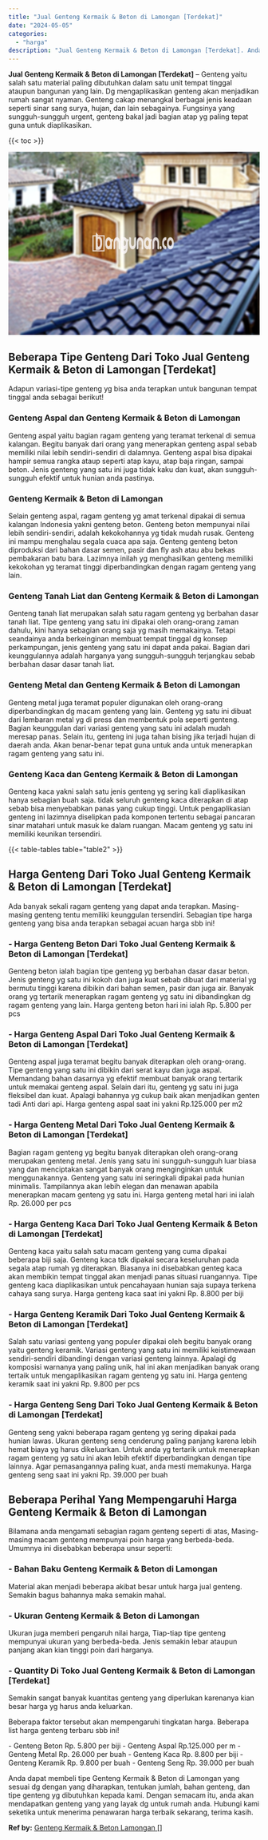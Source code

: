 ```yaml
---
title: "Jual Genteng Kermaik & Beton di Lamongan [Terdekat]"
date: "2024-05-05"
categories: 
  - "harga"
description: "Jual Genteng Kermaik & Beton di Lamongan [Terdekat]. Anda dapat membeli tipe Genteng Kermaik & Beton di Lamongan yang sesuai dg dengan yang diharapkan, tentu..."
---
```


**Jual Genteng Kermaik & Beton di Lamongan \[Terdekat\]** – Genteng yaitu salah satu material paling dibutuhkan dalam satu unit tempat tinggal ataupun bangunan yang lain. Dg mengaplikasikan genteng akan menjadikan rumah sangat nyaman. Genteng cakap menangkal berbagai jenis keadaan seperti sinar sang surya, hujan, dan lain sebagainya. Fungsinya yang sungguh-sungguh urgent, genteng bakal jadi bagian atap yg paling tepat guna untuk diaplikasikan.

{{< toc >}}

![Jual Genteng Kermaik & Beton di Lamongan [Terdekat]](/images/genteng-minimalis-murah21.png)

## Beberapa Tipe Genteng Dari Toko Jual Genteng Kermaik & Beton di Lamongan \[Terdekat\]

Adapun variasi-tipe genteng yg bisa anda terapkan untuk bangunan tempat tinggal anda sebagai berikut!

### Genteng Aspal dan Genteng Kermaik & Beton di Lamongan

Genteng aspal yaitu bagian ragam genteng yang teramat terkenal di semua kalangan. Begitu banyak dari orang yang menerapkan genteng aspal sebab memiliki nilai lebih sendiri-sendiri di dalamnya. Genteng aspal bisa dipakai hampir semua rangka ataup seperti atap kayu, atap baja ringan, sampai beton. Jenis genteng yang satu ini juga tidak kaku dan kuat, akan sungguh-sungguh efektif untuk hunian anda pastinya.

### Genteng Kermaik & Beton di Lamongan

Selain genteng aspal, ragam genteng yg amat terkenal dipakai di semua kalangan Indonesia yakni genteng beton. Genteng beton mempunyai nilai lebih sendiri-sendiri, adalah kekokohannya yg tidak mudah rusak. Genteng ini mampu menghalau segala cuaca apa saja. Genteng genteng beton diproduksi dari bahan dasar semen, pasir dan fly ash atau abu bekas pembakaran batu bara. Lazimnya inilah yg menghasilkan genteng memiliki kekokohan yg teramat tinggi diperbandingkan dengan ragam genteng yang lain.

### Genteng Tanah Liat dan Genteng Kermaik & Beton di Lamongan

Genteng tanah liat merupakan salah satu ragam genteng yg berbahan dasar tanah liat. Tipe genteng yang satu ini dipakai oleh orang-orang zaman dahulu, kini hanya sebagian orang saja yg masih memakainya. Tetapi seandainya anda berkeinginan membuat tempat tinggal dg konsep perkampungan, jenis genteng yang satu ini dapat anda pakai. Bagian dari keunggulannya adalah harganya yang sungguh-sungguh terjangkau sebab berbahan dasar dasar tanah liat.

### Genteng Metal dan Genteng Kermaik & Beton di Lamongan

Genteng metal juga teramat populer digunakan oleh orang-orang diperbandingkan dg macam genteng yang lain. Genteng yg satu ini dibuat dari lembaran metal yg di press dan membentuk pola seperti genteng. Bagian keunggulan dari variasi genteng yang satu ini adalah mudah meresap panas. Selain itu, genteng ini juga tahan bising jika terjadi hujan di daerah anda. Akan benar-benar tepat guna untuk anda untuk menerapkan ragam genteng yang satu ini.

### Genteng Kaca dan Genteng Kermaik & Beton di Lamongan

Genteng kaca yakni salah satu jenis genteng yg sering kali diaplikasikan hanya sebagian buah saja. tidak seluruh genteng kaca diterapkan di atap sebab bisa menyebabkan panas yang cukup tinggi. Untuk pengaplikasian genteng ini lazimnya diselipkan pada komponen tertentu sebagai pancaran sinar matahari untuk masuk ke dalam ruangan. Macam genteng yg satu ini memiliki keunikan tersendiri.

{{< table-tables table="table2" >}}

## Harga Genteng Dari Toko Jual Genteng Kermaik & Beton di Lamongan \[Terdekat\]

Ada banyak sekali ragam genteng yang dapat anda terapkan. Masing-masing genteng tentu memiliki keunggulan tersendiri. Sebagian tipe harga genteng yang bisa anda terapkan sebagai acuan harga sbb ini!

### \- Harga Genteng Beton Dari Toko Jual Genteng Kermaik & Beton di Lamongan \[Terdekat\]

Genteng beton ialah bagian tipe genteng yg berbahan dasar dasar beton. Jenis genteng yg satu ini kokoh dan juga kuat sebab dibuat dari material yg bermutu tinggi karena dibikin dari bahan semen, pasir dan juga air. Banyak orang yg tertarik menerapkan ragam genteng yg satu ini dibandingkan dg ragam genteng yang lain. Harga genteng beton hari ini ialah Rp. 5.800 per pcs

### \- Harga Genteng Aspal Dari Toko Jual Genteng Kermaik & Beton di Lamongan \[Terdekat\]

Genteng aspal juga teramat begitu banyak diterapkan oleh orang-orang. Tipe genteng yang satu ini dibikin dari serat kayu dan juga aspal. Memandang bahan dasarnya yg efektif membuat banyak orang tertarik untuk memakai genteng aspal. Selain dari itu, genteng yg satu ini juga fleksibel dan kuat. Apalagi bahannya yg cukup baik akan menjadikan genten tadi Anti dari api. Harga genteng aspal saat ini yakni Rp.125.000 per m2

### \- Harga Genteng Metal Dari Toko Jual Genteng Kermaik & Beton di Lamongan \[Terdekat\]

Bagian ragam genteng yg begitu banyak diterapkan oleh orang-orang merupakan genteng metal. Jenis yang satu ini sungguh-sungguh luar biasa yang dan menciptakan sangat banyak orang menginginkan untuk menggunakannya. Genteng yang satu ini seringkali dipakai pada hunian minimalis. Tampilannya akan lebih elegan dan menawan apabila menerapkan macam genteng yg satu ini. Harga genteng metal hari ini ialah Rp. 26.000 per pcs

### \- Harga Genteng Kaca Dari Toko Jual Genteng Kermaik & Beton di Lamongan \[Terdekat\]

Genteng kaca yaitu salah satu macam genteng yang cuma dipakai beberapa biji saja. Genteng kaca tdk dipakai secara keseluruhan pada segala atap rumah yg diterapkan. Biasanya ini disebabkan genteg kaca akan membikin tempat tinggal akan menjadi panas situasi ruangannya. Tipe genteng kaca diaplikasikan untuk pencahayaan hunian saja supaya terkena cahaya sang surya. Harga genteng kaca saat ini yakni Rp. 8.800 per biji

### \- Harga Genteng Keramik Dari Toko Jual Genteng Kermaik & Beton di Lamongan \[Terdekat\]

Salah satu variasi genteng yang populer dipakai oleh begitu banyak orang yaitu genteng keramik. Variasi genteng yang satu ini memiliki keistimewaan sendiri-sendiri dibandingi dengan variasi genteng lainnya. Apalagi dg komposisi warnanya yang paling unik, hal ini akan menjadikan banyak orang tertaik untuk mengaplikasikan ragam genteng yg satu ini. Harga genteng keramik saat ini yakni Rp. 9.800 per pcs

### \- Harga Genteng Seng Dari Toko Jual Genteng Kermaik & Beton di Lamongan \[Terdekat\]

Genteng seng yakni beberapa ragam genteng yg sering dipakai pada hunian lawas. Ukuran genteng seng cenderung paling panjang karena lebih hemat biaya yg harus dikeluarkan. Untuk anda yg tertarik untuk menerapkan ragam genteng yg satu ini akan lebih efektif diperbandingkan dengan tipe lainnya. Agar pemasangannya paling kuat, anda mesti memakunya. Harga genteng seng saat ini yakni Rp. 39.000 per buah

## Beberapa Perihal Yang Mempengaruhi Harga Genteng Kermaik & Beton di Lamongan

Bilamana anda mengamati sebagian ragam genteng seperti di atas, Masing-masing macam genteng mempunyai poin harga yang berbeda-beda. Umumnya ini disebabkan beberapa unsur seperti:

### \- Bahan Baku Genteng Kermaik & Beton di Lamongan

Material akan menjadi beberapa akibat besar untuk harga jual genteng. Semakin bagus bahannya maka semakin mahal.

### \- Ukuran Genteng Kermaik & Beton di Lamongan

Ukuran juga memberi pengaruh nilai harga, Tiap-tiap tipe genteng mempunyai ukuran yang berbeda-beda. Jenis semakin lebar ataupun panjang akan kian tinggi poin dari harganya.

### \- Quantity Di Toko Jual Genteng Kermaik & Beton di Lamongan \[Terdekat\]

Semakin sangat banyak kuantitas genteng yang diperlukan karenanya kian besar harga yg harus anda keluarkan.

Beberapa faktor tersebut akan mempengaruhi tingkatan harga. Beberapa list harga genteng terbaru sbb ini!

\- Genteng Beton Rp. 5.800 per biji - Genteng Aspal Rp.125.000 per m - Genteng Metal Rp. 26.000 per buah - Genteng Kaca Rp. 8.800 per biji - Genteng Keramik Rp. 9.800 per buah - Genteng Seng Rp. 39.000 per buah

Anda dapat membeli tipe Genteng Kermaik & Beton di Lamongan yang sesuai dg dengan yang diharapkan, tentukan jumlah, bahan genteng, dan tipe genteng yg dibutuhkan kepada kami. Dengan semacam itu, anda akan mendapatkan genteng yang yang layak dg untuk rumah anda. Hubungi kami seketika untuk menerima penawaran harga terbaik sekarang, terima kasih.

**Ref by:**  [Genteng Kermaik & Beton  Lamongan []](https://id.wikipedia.org/wiki/Genteng)
